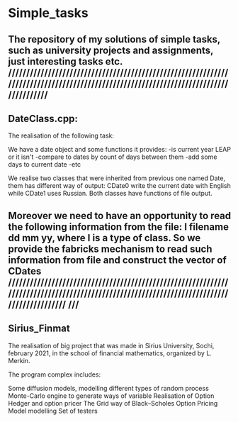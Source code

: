 # Simple_tasks
The repository of my solutions of simple tasks, such as university projects and assignments, just interesting tasks etc.
/////////////////////////////////////////////////////////////////////////////////////////////////////////////////////////////////////
------------------------------
DateClass.cpp:
------------------------------
The realisation of the following task:

We have a date object and some functions it provides: 
-is current year LEAP or it isn't
-compare to dates by count of days between them
-add some days to current date
-etc

We realise two classes that were inherited from previous one named Date, them has different way of output: CDate0 write the current date with English while CDate1 uses Russian. Both classes have functions of file output.

Moreover we need to have an opportunity to read the following information from the file:  I filename dd mm yy, where I is a type of class. So we provide the fabricks mechanism to read such information from file and construct the vector of CDates
//////////////////////////////////////////////////////////////////////////////////////////////////////////////////////////////////////////
///
------------------------------
Sirius_Finmat
------------------------------

The realisation of big project that was made in Sirius University, Sochi, february 2021, in the school of financial mathematics, organized by L. Merkin.

The program complex includes:

Some diffusion models, modelling different types of random process
Monte-Carlo engine to generate ways of variable
Realisation of Option Hedger and option pricer
The Grid way of Black–Scholes Option Pricing Model modelling
Set of testers
